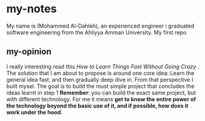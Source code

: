 # my-notes
 My name is (Mohammed Al-Dahleh), an experienced engineer i graduated software engineering from the Ahliyya Amman University.
My first repo
 ## my-opinion
 I really interesting read this *How to Learn Things Fast Without Going Crazy* .
 The solution that I am about to propose is around one core idea: Learn the general idea fast, and then gradually deep dive in. From that perspective I built mysel.
 The goal is to build the must simple project that concludes the ideas learnt in step 1
 **Remember**: you can build the exact same project, but with different technology.
 For me it means **get to know the entire power of the technology beyond the basic use of it, and if possible, how does it work under the hood**.

